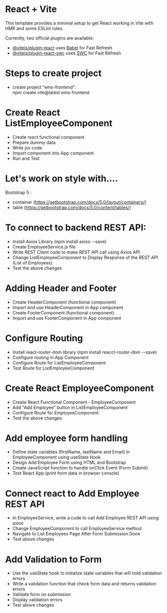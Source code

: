 # React + Vite

This template provides a minimal setup to get React working in Vite with HMR and some ESLint rules.

Currently, two official plugins are available:

- [@vitejs/plugin-react](https://github.com/vitejs/vite-plugin-react/blob/main/packages/plugin-react/README.md) uses [Babel](https://babeljs.io/) for Fast Refresh
- [@vitejs/plugin-react-swc](https://github.com/vitejs/vite-plugin-react-swc) uses [SWC](https://swc.rs/) for Fast Refresh


# Steps to create project

- create project "ems-frontend":   
npm create vite@latest ems-frontend  

# Create React ListEmployeeComponent
- Create react functional component
- Prepare dummy data
- Write jsx code 
- Import component into App component
- Run and Test

# Let's work on style with....  

Bootstrap 5 :  
- container (https://getbootstrap.com/docs/5.0/layout/containers/)
- table (https://getbootstrap.com/docs/5.0/content/tables/)

# To connect to backend REST API:  
- Install Axios Library (npm install axios --save)
- Create EmployeeService.js file
- Write REST Client code to make REST API call using Axios API
- Change ListEmployeeComponent to Display Response of the REST API (List of Employees)
- Test the above changes  

# Adding Header and Footer  
- Create HeaderComponent (functional component)
- Import and use HeaderComponent in App component
- Create FooterComponent (functional component)
- Import and use FooterComponent in App component 

# Configure Routing  
- Install react-router-dom library (npm install reacct-router-dom --save)
- Configure routing in App Component
- Configure Route for ListEmployeeComponent
- Test Route for ListEmployeeComponent  

# Create React EmployeeComponent  
- Create React Functional Component - EmployeeComponent  
- Add "Add Employee" button in ListEmployeeComponent  
- Configure Route for EmployeeComponent  
- Test the above changes  

# Add employee form handling  
- Define state variables (firstName, lastName and Email) in EmployeeComponent using useState Hook  
- Design Add Employee Form using HTML and Bootstrap  
- Create JavaScript function to handle onClick Event (Form Submit)  
- Test React App (print form data in browser console)  

# Connect react to Add Employee REST API  
- In EmployeeService, write a code to call Add Employee REST API using axios  
- Change EmployeeComponent to call EmployeeService method  
- Navigate to List Employees Page After Form Submission Done  
- Test above changes  

# Add Validation to Form  
- Use the useState hook to initialize state variables that will hold validation errors  
- Write a validation function that check form data and returns validation errors  
- Validate form on submission  
- Display validation errors  
- Test above changes 







